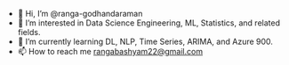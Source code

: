 - 👋 Hi, I’m @ranga-godhandaraman
- 👀 I’m interested in Data Science Engineering, ML, Statistics, and related fields.
- 🌱 I’m currently learning DL, NLP, Time Series, ARIMA, and Azure 900.
- 📫 How to reach me rangabashyam22@gmail.com
<!---
ranga-godhandaraman/ranga-godhandaraman is a ✨ special ✨ repository because its `README.md` (this file) appears on your GitHub profile.
You can click the Preview link to take a look at your changes.
--->
